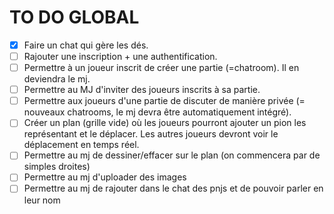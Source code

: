 # TO DO GLOBAL
- [x] Faire un chat qui gère les dés.
- [ ] Rajouter une inscription + une authentification.
- [ ] Permettre à un joueur inscrit de créer une partie (=chatroom). Il en deviendra le mj.
- [ ] Permettre au MJ d'inviter des joueurs inscrits à sa partie.
- [ ] Permettre aux joueurs d'une partie de discuter de manière privée (= nouveaux chatrooms, le mj devra être automatiquement intégré).
- [ ] Créer un plan (grille vide) où les joueurs pourront ajouter un pion les représentant et le déplacer. Les autres joueurs devront voir le déplacement en temps réel.
- [ ] Permettre au mj de dessiner/effacer sur le plan (on commencera par de simples droites)
- [ ] Permettre au mj d'uploader des images
- [ ] Permettre au mj de rajouter dans le chat des pnjs et de pouvoir parler en leur nom